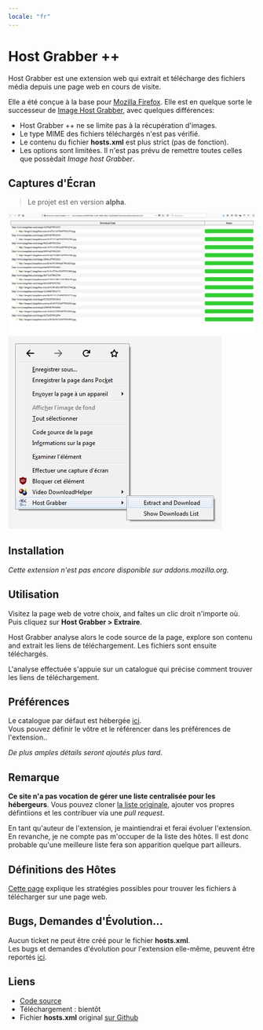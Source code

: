 ```yaml
---
locale: "fr"
---
```


# Host Grabber ++

Host Grabber est une extension web qui extrait et télécharge des fichiers média depuis une page web en cours de visite.

Elle a été conçue à la base pour [Mozilla Firefox](https://www.mozilla.org/firefox/new/).
Elle est en quelque sorte le successeur de [Image Host Grabber](https://addons.mozilla.org/fr/firefox/addon/imagehost-grabber/),
avec quelques différences:

* Host Grabber ++ ne se limite pas à la récupération d'images.
* Le type MIME des fichiers téléchargés n'est pas vérifié.
* Le contenu du fichier **hosts.xml** est plus strict (pas de fonction).
* Les options sont limitées. Il n'est pas prévu de remettre toutes celles que possèdait *Image host Grabber*.


## Captures d'Écran

> Le projet est en version **alpha**.

<img src="../assets/images/dl-view-1.jpg" alt="La vue des téléchargements" />

<img src="../assets/images/dl-view-2.jpg" alt="Le menu contextuel" />


## Installation

*Cette extension n'est pas encore disponible sur addons.mozilla.org.*


## Utilisation

Visitez la page web de votre choix, and faîtes un clic droit n'importe où.  
Puis cliquez sur **Host Grabber &gt; Extraire**.

Host Grabber analyse alors le code source de la page, explore son contenu and extrait les liens
de téléchargement. Les fichiers sont ensuite téléchargés.

L'analyse effectuée s'appuie sur un catalogue qui précise comment trouver les liens de téléchargement.


## Préférences

Le catalogue par défaut est hébergée [ici](https://raw.githubusercontent.com/rhadamanthe/host-grabber-pp-host.xml/master/hosts.xml).  
Vous pouvez définir le vôtre et le référencer dans les préférences de l'extension..

*De plus amples détails seront ajoutés plus tard*.


## Remarque

**Ce site n'a pas vocation de gérer une liste centralisée pour les hébergeurs**.
Vous pouvez cloner [la liste originale](https://github.com/rhadamanthe/host-grabber-pp-host.xml),
ajouter vos propres défintiions et les contribuer via une *pull request*.

En tant qu'auteur de l'extension, je maintiendrai et ferai évoluer l'extension.  
En revanche, je ne compte pas m'occuper de la liste des hôtes. Il est donc probable qu'une meilleure liste
fera son apparition quelque part ailleurs.


## Définitions des Hôtes

[Cette page](definition-des-hotes.html) explique les stratégies possibles pour trouver les fichiers à télécharger
sur une page web.


## Bugs, Demandes d'Évolution...

Aucun ticket ne peut être créé pour le fichier **hosts.xml**.  
Les bugs et demandes d'évolution pour l'extension elle-même, peuvent être reportés [ici](https://github.com/rhadamanthe/host-grabber-pp/issues).


## Liens

* [Code source](https://github.com/rhadamanthe/host-grabber-pp)
* Téléchargement : bientôt
* Fichier **hosts.xml** original [sur Github](https://github.com/rhadamanthe/host-grabber-pp-host.xml/blob/master/hosts.xml)
